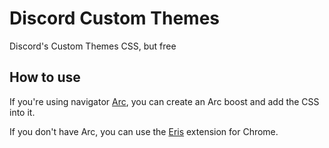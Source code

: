 # Discord Custom Themes
Discord's Custom Themes CSS, but free

## How to use
If you're using navigator [Arc](https://arc.net/), you can create an Arc boost and add the CSS into it.

If you don't have Arc, you can use the [Eris](https://chrome.google.com/webstore/detail/eris/jhakgjgcbkfcfiifmphdmbiinekbalej) extension for Chrome.
